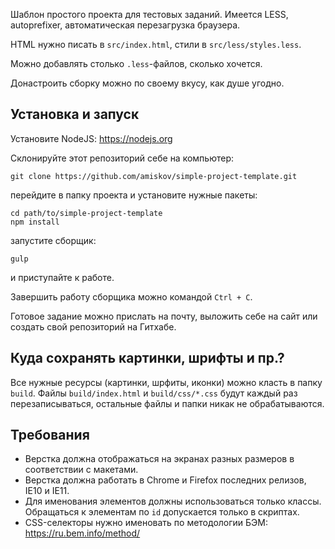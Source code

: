 Шаблон простого проекта для тестовых заданий. Имеется LESS, autoprefixer, автоматическая перезагрузка браузера.

HTML нужно писать в `src/index.html`, стили в `src/less/styles.less`.

Можно добавлять столько `.less`-файлов, сколько хочется.

Донастроить сборку можно по своему вкусу, как душе угодно.

## Установка и запуск
Установите NodeJS: https://nodejs.org

Склонируйте этот репозиторий себе на компьютер:
```
git clone https://github.com/amiskov/simple-project-template.git
```
перейдите в папку проекта и установите нужные пакеты:
```
cd path/to/simple-project-template
npm install
```
запустите сборщик:
```
gulp
```
и приступайте к работе.

Завершить работу сборщика можно командой `Ctrl + C`.

Готовое задание можно прислать на почту, выложить себе на сайт или создать свой репозиторий на Гитхабе.

## Куда сохранять картинки, шрифты и пр.?
Все нужные ресурсы (картинки, шрфиты, иконки) можно класть в папку `build`. Файлы `build/index.html` и `build/css/*.css`
будут каждый раз перезаписываться, остальные файлы и папки никак не обрабатываются.

## Требования
* Верстка должна отображаться на экранах разных размеров в соответствии с макетами.
* Верстка должна работать в Chrome и Firefox последних релизов, IE10 и IE11.
* Для именования элементов должны использоваться только классы. Обращаться к элементам по `id` допускается только в скриптах. 
* CSS-селекторы нужно именовать по методологии БЭМ: https://ru.bem.info/method/

